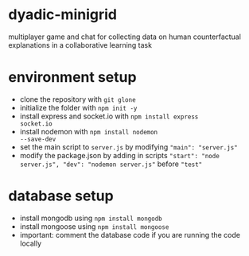 # dyadic-minigrid
multiplayer game and chat for collecting data on human counterfactual explanations in a collaborative learning task

# environment setup
* clone the repository with <code>git glone</code>
* initialize the folder with <code>npm init -y</code>
* install express and socket.io with <code>npm install express socket.io</code>
* install nodemon with <code>npm install nodemon --save-dev</code>
* set the main script to <code>server.js</code> by modifying <code>"main": "server.js"</code>
* modify the package.json by adding in scripts <code>"start": "node server.js", "dev": "nodemon server.js"</code> before <code>"test"</code>


# database setup
* install mongodb using <code>npm install mongodb</code>
* install mongoose using <code>npm install mongoose</code>
* important: comment the database code if you are running the code locally
